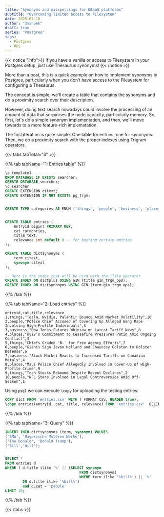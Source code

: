 ```yaml
---
title: "Synonyms and misspellings for DBaaS platforms"
subtitle: "Overcoming limited access to Filesystem"
date: 2025-03-10
author: "3manuek"
draft: true
series: "Postgres"
tags:
  - Postgres
  - RDS
---
```


<!-- See shortcodes/pev2.html, not working. head.tml, see PEV2 -->
<!-- {{< pev2 plan="Seq Scan on foo  (cost=0.00..155.00 rows=10000 width=4)" >}} -->

{{< notice "info">}}
If you have a vanilla or access to Filesystem in your Postgres setup, just use Thesaurus synonyms! 
{{< /notice >}}

More than a post, this is a quick example on how to implement synonyms in Postgres, particularly when you don't
have access to the Filesystem for configuring a Thesaurus.

The concept is simple, we'll create a table that contains the synonyms and do a proximity search over their 
description. 

However, doing text search nowadays could involve the processing of an amount of data that surpasses the node capacity,
particularly memory. So, first, let's do a simple synonym implementation, and then, we'll move towards to a more feature-rich
implemetation. 

The first iteration is quite simple. One table for entries, one for synonyms. Then, we do a proximity search with the proper
indexes using Trigram operators.


{{< tabs tabTotal="3" >}}

{{% tab tabName="1: Entries table" %}}


```sql
\c template1
DROP DATABASE IF EXISTS searcher;
CREATE DATABASE searcher;
\c searcher
CREATE EXTENSION citext;
CREATE EXTENSION IF NOT EXISTS pg_trgm;


CREATE TYPE categories AS ENUM ('things', 'people', 'business', 'places');


CREATE TABLE entries (
    entryid bigint PRIMARY KEY,
    cat categories,
    title text,
    relevance int default 0 -- for bosting certain entries
);

CREATE TABLE dictsynonyms (
    term citext,
    synonym citext
);

-- Here is the index that will be used with the ilike operator
CREATE INDEX ON dictplus USING GIN (title gin_trgm_ops);
CREATE INDEX ON dictsynonyms USING GIN (term gin_trgm_ops);
```

{{% /tab %}}

{{% tab tabName="2: Load entries" %}}

```csv
entryid,cat,title,relevance
1,things,"Tesla, Nvidia, Palantir Bounce Amid Market Volatility",10
2,people,"Police Chief Accused of Covering Up Alleged Gang Rape Involving High-Profile Individuals",5
3,business,"Dow Jones Futures Whipsaw on Latest Tariff News",8
4,places,"Kyiv's Commitment to Ceasefire Pressures Putin Amid Ongoing Conflict",3
5,things,"Chiefs Graded 'B-' for Free Agency Efforts",7
6,people,"Giants Sign Jevon Holland and Chauncey Golston to Bolster Defense",6
7,business,"Stock Market Reacts to Increased Tariffs on Canadian Metals",4
8,places,"Maui Police Chief Allegedly Involved in Cover-Up of High-Profile Crime",9
9,things,"Tech Stocks Rebound Despite Recent Declines",2
10,people,"NFL Stars Involved in Legal Controversies Amid Off-Season",1
```

Using `psql` we can execute `\copy` for uploading the testing entries:

```sql
COPY dict FROM 'entries.csv' WITH ( FORMAT CSV, HEADER true);
\copy entries(entryid, cat, title, relevance) FROM 'entries.csv'  DELIMITER ',' CSV HEADER;
```

{{% /tab %}}

{{% tab tabName="3: Query" %}}

```sql
INSERT INTO dictsynonyms (term, synonym) VALUES
('BMW', 'Bayerische Motoren Werke'),
('The Donald', 'Donald Trump'),
('Bill','Will');


SELECT *
FROM entries d
WHERE ( d.title ilike '%' || (SELECT synonym 
                                  FROM dictsynonyms 
                                  WHERE term ilike '%bill%') || '%'
        OR d.title ilike '%bill%')
        and d.cat = 'people'
LIMIT 10;
```

{{% /tab %}}

{{< /tabs >}}



